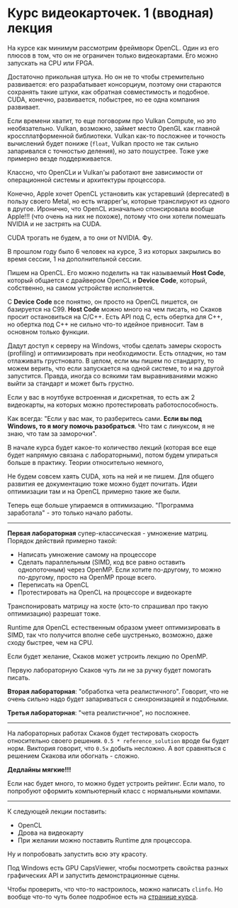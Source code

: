 # Курс видеокарточек. 1 (вводная) лекция

На курсе как минимум рассмотрим фреймворк OpenCL. Один из его плюсов в том, что он не ограничен только видеокартами. Его можно запускать на CPU или FPGA.  

Достаточно прикольная штука. Но он не то чтобы стремительно развивается: его разрабатывает консорциум, поэтому они стараются сохранять такие штуки, как обратная совместимость и подобное. CUDA, конечно, развивается, побыстрее, но ее одна компания развивает.

Если времени хватит, то еще поговорим про Vulkan Compute, но это необязательно. Vulkan, возможно, займет место OpenGL как главной кроссплатформенной библиотеки. Vulkan как-то посложнее и точность вычислений будет пониже (`float`, Vulkan просто не так сильно запаривался с точностью деления), но зато пошустрее. Тоже уже примерно везде поддерживается.

Классно, что OpenCLи и Vulkan'ы работают вне зависимости от операционной системы и архитектуры процессора.

Конечно, Apple хочет OpenCL установить как устаревший (deprecated) в пользу своего Metal, но есть wrapper'ы, которые транслируют из одного в другое. Иронично, что OpenCL изначально спонсировала вообще Apple!!! (что очень на них не похоже), потому что они хотели помешать NVIDIA и не застрять на CUDA.

CUDA трогать не будем, а то они от NVIDIA. Фу.

В прошлом году было 6 человек на курсе, 3 из которых закрылись во время сессии, 1 на дополнительной сессии.

Пишем на OpenCL.
Его можно поделить на так называемый **Host Code**, который общается с драйвером OpenCL и **Device Code**, который, собственно, на самом устройстве исполняется.

С **Device Code** все понятно, он просто на OpenCL пишется, он базируется на C99.
**Host Code** можно много на чем писать, но Скаков просит остановиться на C/C++.
Есть API под C, есть обертка для C++, но обертка под C++ не сильно что-то идейное привносит. Там в основном только функции.

Дадут доступ к серверу на Windows, чтобы сделать замеры скорость (profiling) и оптимизировать при необходимости. Есть отладчик, но там отлаживать грустновато. В целом, если мы пишем по стандарту, то можем верить, что если запускается на одной системе, то и на другой запустится. Правда, иногда со всякими там выравниваниями можно выйти за стандарт и может быть грустно.

Если у вас в ноутбуке встроенная и дискретная, то есть аж 2 видеокарты, на которых можно протестировать работоспособность.

Как всегда: "Если у вас мак, то разберитесь сами. **Если вы под Windows, то я могу помочь разобраться**. Что там с линуксом, я не знаю, что там за заморочки".

В начале курса будет какое-то количество лекций (которая все еще будет напрямую связана с лабораторными), потом будем упираться больше в практику. Теории относительно немного,

Не будем совсем хаять CUDA, хоть на ней и не пишем. Для общего развития ее документацию тоже можно будет почитать. Идеи оптимизации там и на OpenCL примерно такие же были.

Теперь еще больше упираемся в оптимизацию. "Программа заработала" - это только начало работы.

---

**Первая лабораторная** супер-классическая - умножение матриц. Порядок действий примерно такой:

- Написать умножение самому на процессоре
- Сделать параллельным (SIMD, код все равно оставить однопоточным) через OpenMP. Если хотите по-другому, то можно по-другому, просто на OpenMP проще всего.
- Переписать на OpenCL
- Протестировать на OpenCL на процессоре и видеокарте

Транспонировать матрицу на хосте (кто-то спрашивал про такую оптимизацию) разрешат тоже.

Runtime для OpenCL естественным образом умеет оптимизировать в SIMD, так что получится вполне себе шустренько, возможно, даже сходу быстрее, чем на CPU.

Если будет желание, Скаков может устроить лекцию по OpenMP.

Первую лабораторную Скаков чуть ли не за ручку будет помогать писать.

**Вторая лабораторная**: "обработка чета реалистичного". Говорит, что не очень сильно надо будет запариваться с синхронизацией и подобными.

**Третья лабораторная**: "чета реалистичное", но посложнее.

---

На лабораторных работах Скаков будет тестировать скорость относительно своего решения. `0.5 * reference_solution` вроде бы будет норм. Виктория говорит, что `0.5x` добыть несложно. А вот сравняться с решением Скакова или обогнать - сложно.

**Дедлайны мягкие!!!**

Если нас будет много, то можно будет устроить рейтинг.
Если мало, то попробуют оформить компьютерный класс с нормальными компами.

---

К следующей лекции поставить:

- OpenCL
- Дрова на видеокарту
- При желании можно поставить Runtime для процессора.

Ну и попробовать запустить всю эту красоту.

Под Windows есть GPU CapsViewer, чтобы посмотреть свойства разных графических API и запустить демонстрационные сцены.

Чтобы проверить, что что-то настроилось, можно написать `clinfo`. Но вообще что-то чуть более подробное есть на [странице курса](https://skkv-itmo.gitbook.io/mt-course/opencl/opencl-platforms).

